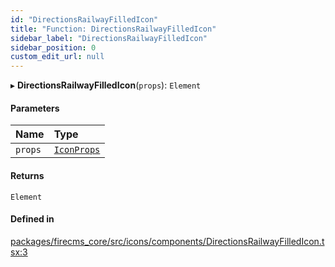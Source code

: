 ```yaml
---
id: "DirectionsRailwayFilledIcon"
title: "Function: DirectionsRailwayFilledIcon"
sidebar_label: "DirectionsRailwayFilledIcon"
sidebar_position: 0
custom_edit_url: null
---
```


▸ **DirectionsRailwayFilledIcon**(`props`): `Element`

#### Parameters

| Name | Type |
| :------ | :------ |
| `props` | [`IconProps`](../types/IconProps.md) |

#### Returns

`Element`

#### Defined in

[packages/firecms_core/src/icons/components/DirectionsRailwayFilledIcon.tsx:3](https://github.com/FireCMSco/firecms/blob/d45f3739/packages/firecms_core/src/icons/components/DirectionsRailwayFilledIcon.tsx#L3)
